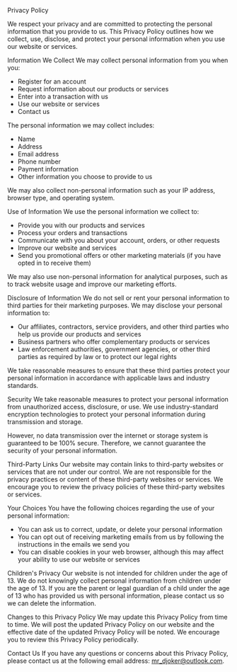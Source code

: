 Privacy Policy

We respect your privacy and are committed to protecting the personal information that you provide to us. This Privacy Policy outlines how we collect, use, disclose, and protect your personal information when you use our website or services.

Information We Collect
We may collect personal information from you when you:

- Register for an account
- Request information about our products or services
- Enter into a transaction with us
- Use our website or services
- Contact us

The personal information we may collect includes:

- Name
- Address
- Email address
- Phone number
- Payment information
- Other information you choose to provide to us

We may also collect non-personal information such as your IP address, browser type, and operating system.

Use of Information
We use the personal information we collect to:

- Provide you with our products and services
- Process your orders and transactions
- Communicate with you about your account, orders, or other requests
- Improve our website and services
- Send you promotional offers or other marketing materials (if you have opted in to receive them)

We may also use non-personal information for analytical purposes, such as to track website usage and improve our marketing efforts.

Disclosure of Information
We do not sell or rent your personal information to third parties for their marketing purposes. We may disclose your personal information to:

- Our affiliates, contractors, service providers, and other third parties who help us provide our products and services
- Business partners who offer complementary products or services
- Law enforcement authorities, government agencies, or other third parties as required by law or to protect our legal rights

We take reasonable measures to ensure that these third parties protect your personal information in accordance with applicable laws and industry standards.

Security
We take reasonable measures to protect your personal information from unauthorized access, disclosure, or use. We use industry-standard encryption technologies to protect your personal information during transmission and storage.

However, no data transmission over the internet or storage system is guaranteed to be 100% secure. Therefore, we cannot guarantee the security of your personal information.

Third-Party Links
Our website may contain links to third-party websites or services that are not under our control. We are not responsible for the privacy practices or content of these third-party websites or services. We encourage you to review the privacy policies of these third-party websites or services.

Your Choices
You have the following choices regarding the use of your personal information:

- You can ask us to correct, update, or delete your personal information
- You can opt out of receiving marketing emails from us by following the instructions in the emails we send you
- You can disable cookies in your web browser, although this may affect your ability to use our website or services

Children's Privacy
Our website is not intended for children under the age of 13. We do not knowingly collect personal information from children under the age of 13. If you are the parent or legal guardian of a child under the age of 13 who has provided us with personal information, please contact us so we can delete the information.

Changes to this Privacy Policy
We may update this Privacy Policy from time to time. We will post the updated Privacy Policy on our website and the effective date of the updated Privacy Policy will be noted. We encourage you to review this Privacy Policy periodically.

Contact Us
If you have any questions or concerns about this Privacy Policy, please contact us at the following email address: mr_djoker@outlook.com.

